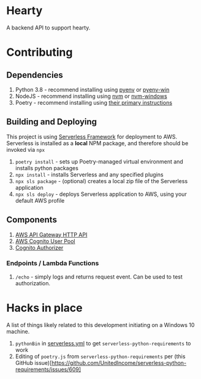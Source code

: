 # Hearty
A backend API to support hearty.

# Contributing

## Dependencies

1. Python 3.8 - recommend installing using [pyenv](https://github.com/pyenv/pyenv) or [pyenv-win](https://github.com/pyenv-win/pyenv-win)
1. NodeJS - recommend installing using [nvm](https://github.com/nvm-sh/nvm) or [nvm-windows](https://github.com/coreybutler/nvm-windows)
1. Poetry - recommend installing using [their primary instructions](https://python-poetry.org/docs/#installation)

## Building and Deploying

This project is using [Serverless Framework](https://www.serverless.com/) for deployment to AWS. 
Serverless is installed as a **local** NPM package, and therefore should be invoked via `npx`

1. `poetry install` - sets up Poetry-managed virtual environment and installs python packages
1. `npx install` - installs Serverless and any specified plugins
1. `npx sls package` - (optional) creates a local zip file of the Serverless application
1. `npx sls deploy` - deploys Serverless application to AWS, using your default AWS profile

## Components

1. [AWS API Gateway HTTP API](https://docs.aws.amazon.com/apigateway/latest/developerguide/http-api.html)
1. [AWS Cognito User Pool](https://docs.aws.amazon.com/cognito/latest/developerguide/cognito-user-identity-pools.html)
1. [Cognito Authorizer](https://docs.aws.amazon.com/apigateway/latest/developerguide/http-api-jwt-authorizer.html)

### Endpoints / Lambda Functions

1. `/echo` - simply logs and returns request event. Can be used to test authorization.


# Hacks in place

A list of things likely related to this development initiating on a Windows 10 machine.

1. `pythonBin` in [serverless.yml](./serverless.yml) to get `serverless-python-requirements` to work
1. Editing of `poetry.js` from `serverless-python-requirements` per (this GitHub issue)[https://github.com/UnitedIncome/serverless-python-requirements/issues/609]
